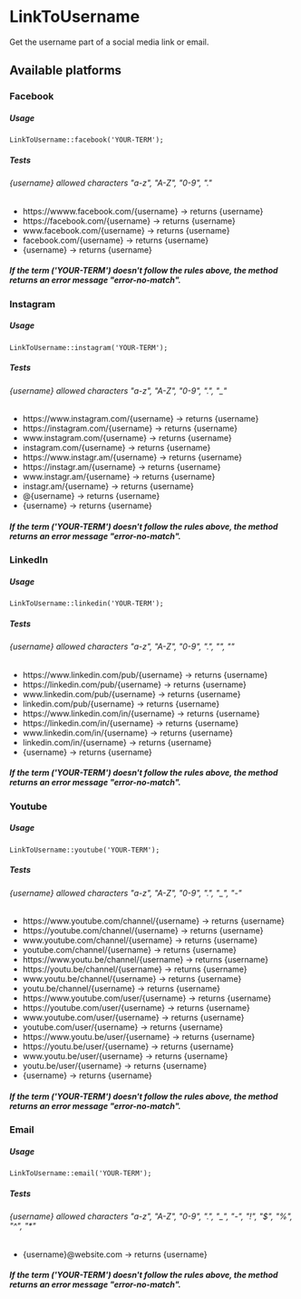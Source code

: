 # LinkToUsername
Get the username part of a social media link or email.

## Available platforms

### Facebook
##### Usage
```
LinkToUsername::facebook('YOUR-TERM');
```
##### Tests
###### {username} allowed characters "a-z", "A-Z", "0-9", "."
- https://<span>wwww.facebook</span>.com/{username} -> returns {username}
- https://<span>facebook</span>.com/{username} -> returns {username}
- ww<span>w.facebook</span>.com/{username} -> returns {username}
- <span>facebook</span>.com/{username} -> returns {username}
- {username} -> returns {username}
##### If the term ('YOUR-TERM') doesn't follow the rules above, the method returns an error message "error-no-match".

### Instagram
##### Usage
```
LinkToUsername::instagram('YOUR-TERM');
```
##### Tests
###### {username} allowed characters "a-z", "A-Z", "0-9", ".", "_"
- https://<span>w<i></i>ww.<i></i>instagram</span>.com/{username} -> returns {username}
- https://<span>instagram</span>.com/{username} -> returns {username}
- ww<span>w.instagram</span>.com/{username} -> returns {username}
- instagram</span>.com/{username} -> returns {username}
- https://<span>ww<i></i>w.<i></i>instagr</span>.am/{username} -> returns {username}
- https://<span>instagr</span>.am/{username} -> returns {username}
- ww<span>w.instagr</span>.am/{username} -> returns {username}
- instagr</span>.am/{username} -> returns {username}
- @{username} -> returns {username}
- {username} -> returns {username}
##### If the term ('YOUR-TERM') doesn't follow the rules above, the method returns an error message "error-no-match".

### LinkedIn
##### Usage
```
LinkToUsername::linkedin('YOUR-TERM');
```
##### Tests
###### {username} allowed characters "a-z", "A-Z", "0-9", ".", "_", "_"
- https://<span>ww<i></i>w.<i></i>linkedin.</span>com/pub/{username} -> returns {username}
- https://<span>linkedin.</span>com/pub/{username} -> returns {username}
- ww<i></i>w.<span>linkedin.</span>com/pub/{username} -> returns {username}
- linkedin.<span>com/pub/{username} -> returns {username}
- https://<span>ww<i></i>w.<i></i>linkedin.</span>com/in/{username} -> returns {username}
- https://<span>linkedin.</span>com/in/{username} -> returns {username}
- ww<i></i>w.<span>linkedin.</span>com/in/{username} -> returns {username}
- linkedin.<span>com/in/{username} -> returns {username}
- {username} -> returns {username}
##### If the term ('YOUR-TERM') doesn't follow the rules above, the method returns an error message "error-no-match".

### Youtube
##### Usage
```
LinkToUsername::youtube('YOUR-TERM');
```
##### Tests
###### {username} allowed characters "a-z", "A-Z", "0-9", ".", "_", "-"
- https://<i></i>ww<i></i>w<i></i>.youtube.<i></i>com/channel/{username} -> returns {username}
- https://<span>youtube.</span>com/channel/{username} -> returns {username}
- ww<i></i>w.<span>youtube.</span>com/channel/{username} -> returns {username}
- youtube.<span>com/channel/{username} -> returns {username}
- https://<span>w<i></i>ww.<i></i>youtu.</span>be/channel/{username} -> returns {username}
- https://<span>youtu.</span>be/channel/{username} -> returns {username}
- ww<i></i>w.<span>youtu.</span>be/channel/{username} -> returns {username}
- youtu.<span>be/channel/{username} -> returns {username}
- https://<span>ww<i></i>w.<i></i>youtube.</span>com/user/{username} -> returns {username}
- https://<span>youtube.</span>com/user/{username} -> returns {username}
- ww<i></i>w.<span>youtube.</span>com/user/{username} -> returns {username}
- youtube.<span>com/user/{username} -> returns {username}
- https://<span>ww<i></i>w.<i></i>youtu.</span>be/user/{username} -> returns {username}
- https://<span>youtu.</span>be/user/{username} -> returns {username}
- w<i></i>ww.<span>youtu.</span>be/user/{username} -> returns {username}
- youtu<span>.be/user/{username} -> returns {username}
- {username} -> returns {username}
##### If the term ('YOUR-TERM') doesn't follow the rules above, the method returns an error message "error-no-match".
  
### Email
##### Usage
```
LinkToUsername::email('YOUR-TERM');
```
##### Tests
###### {username} allowed characters "a-z", "A-Z", "0-9", ".", "_", "-", "!", "$", "%", "^", "*"
- {username}@website.com -> returns {username}
##### If the term ('YOUR-TERM') doesn't follow the rules above, the method returns an error message "error-no-match".
